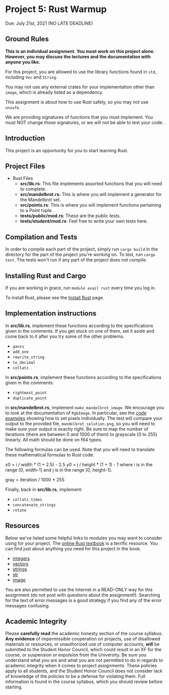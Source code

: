# Project 5: Rust Warmup

Due: July 21st, 2021 (NO LATE DEADLINE)

Ground Rules
---------------------
**This is an individual assignment. You must work on this project alone. However, you may discuss the lectures and the documentation with anyone you like.**

For this project, you are allowed to use the library functions found in `std`, including `Vec` and `String`.

You may not use any external crates for your implementation other than `image`, which is already listed as a dependency.

This assignment is about how to use Rust safely, so you may not use `unsafe`.

We are providing signatures of functions that you must implement. You must NOT change those signatures, or we will not be able to test your code. 


Introduction
------------
This project is an opportunity for you to start learning Rust.

Project Files
-------------
* Rust Files
    * __src/lib.rs__: This file implements assorted functions that you will need to complete.
    * __src/mandelbrot.rs__: This is where you will implement a generator for the Mandelbrot set.
    * __src/points.rs__: This is where you will implement functions pertaining to a Point tuple.
    * __tests/public/mod.rs__: These are the public tests. 
    * __tests/student/mod.rs__: Feel free to write your own tests here.

Compilation and Tests
---------------------
In order to compile each part of the project, simply run `cargo build` in the directory for the part of the project you're working on. To test, run `cargo test`. The tests won't run if any part of the project does not compile.

Installing Rust and Cargo
-------------------------
If you are working in grace, run `module avail rust` every time you log in.

To install Rust, please see the [Install Rust](https://www.rust-lang.org/tools/install) page.


Implementation instructions
----------------------

In __src/lib.rs__, implement these functions according to the specifications given in the comments. If you get stuck on one of them, set it aside and come back to it after you try some of the other problems.
* `gauss`
* `add_one`
* `rewrite_string`
* `to_decimal`
* `collatz`

In __src/points.rs__, implement these functions according to the specifications given in the comments:
* `rightmost_point`
* `duplicate_point`

In __src/mandelbrot.rs__, implement `make_mandelbrot_image`. We encourage you to look at the documentation of `RgbImage`. In particular, see the [code examples](https://docs.rs/image/0.23.14/image/struct.ImageBuffer.html) showing how to set pixels individually. The test will compare your output to the provided file, `mandelbrot_solution.png`, so you will need to make sure your output is exactly right. Be sure to map the number of iterations (there are between 0 and 1000 of them) to grayscale (0 to 255) linearly. All math should be done on f64 types.

The following formulas can be used. Note that you will need to translate these mathematical formulas to Rust code.

x0 = i / width * (1 + 2.5) - 2.5
y0 = j / height * (1 + 1) - 1
    where i is in the range [0, width-1] and j is in the range [0, height-1]. 

gray = iteration / 1000 * 255


Finally, back in __src/lib.rs__, implement:
* `collatz_times`
* `concatenate_strings`
* `rotate`

Resources
---------
Below we've listed some helpful links to modules you may want to consider using for your project.  The [online Rust textbook](https://doc.rust-lang.org/book/) is a terrific resource.  You can find just about anything you need for this project in the book.

* [integers][integers]
* [vectors][vectors]
* [strings][strings]
* [str][str]
* [image][image]

You are also permitted to use the Internet in a READ-ONLY way for this assignment (do not post with questions about the assignment!). Searching for the text of error messages is a good strategy if you find any of the error messages confusing.

Academic Integrity
------------------
Please **carefully read** the academic honesty section of the course syllabus. **Any evidence** of impermissible cooperation on projects, use of disallowed materials or resources, or unauthorized use of computer accounts, **will** be submitted to the Student Honor Council, which could result in an XF for the course, or suspension or expulsion from the University. Be sure you understand what you are and what you are not permitted to do in regards to academic integrity when it comes to project assignments. These policies apply to all students, and the Student Honor Council does not consider lack of knowledge of the policies to be a defense for violating them. Full information is found in the course syllabus, which you should review before starting.


[integers]: https://doc.rust-lang.org/std/primitive.i32.html
[vectors]: https://doc.rust-lang.org/std/vec/struct.Vec.html
[strings]: https://doc.rust-lang.org/std/string/struct.String.html
[str]: https://doc.rust-lang.org/std/primitive.str.html
[derive]: https://doc.rust-lang.org/rust-by-example/trait/derive.html
[image]: https://docs.rs/image/0.23.14/image

